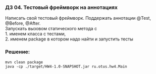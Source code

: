 ### ДЗ 04. Тестовый фреймворк на аннотациях
Написать свой тестовый фреймворк. Поддержать аннотации @Test, @Before, @After. <br />Запускать вызовом статического метода с <br />1. именем класса с тестами, <br />2. именем package в котором надо найти и запустить тесты

### Решение:
```
mvn clean package
java -cp ./target/HW4-1.0-SNAPSHOT.jar ru.otus.hw4.Main
```
